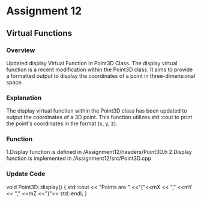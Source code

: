 # Assignment 12
## Virtual Functions
### Overview 
Updated display Virtual Function in Point3D Class.
The display virtual function is a recent modification within the Point3D class.
It aims to provide a formatted output to display the coordinates of a point in three-dimensional space.

### Explanation
The display virtual function within the Point3D class has been updated to output the coordinates of a 3D point.
This function utilizes std::cout to print the point's coordinates in the format (x, y, z).

### Function
1.Display function is defined in /Assignment12/headers/Point3D.h
2.Display function is implemented in /Assignment12/src/Point3D.cpp

### Update Code
void Point3D::display()
{
std::cout << "Points are " <<"("<<mX << "," <<mY << "," <<mZ <<")"<< std::endl;
}
